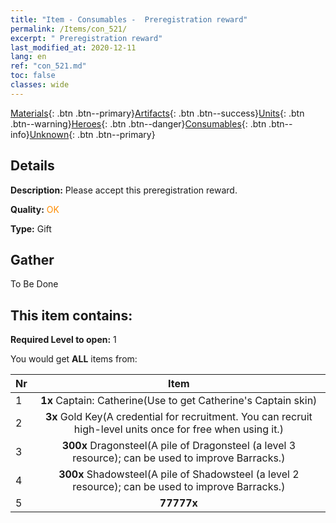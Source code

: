 ```yaml
---
title: "Item - Consumables -  Preregistration reward"
permalink: /Items/con_521/
excerpt: " Preregistration reward"
last_modified_at: 2020-12-11
lang: en
ref: "con_521.md"
toc: false
classes: wide
---
```

 [Materials](/Items/){: .btn .btn--primary}[Artifacts](/Items/Artifacts/){: .btn .btn--success}[Units](/Items/Units/){: .btn .btn--warning}[Heroes](/Items/Heroes/){: .btn .btn--danger}[Consumables](/Items/Consumables/){: .btn .btn--info}[Unknown](/Items/Unknown/){: .btn .btn--primary}

## Details
 **Description:** Please accept this preregistration reward.

 **Quality:** <span style="color: #FF8C00">OK</span>

 **Type:** Gift

## Gather

  To Be Done

## This item contains:

 **Required Level to open:** 1

 You would get **ALL** items  from:

  | Nr |      Item    |
  |:---|:------------:|
  | 1 |  **1x** Captain: Catherine(Use to get Catherine's Captain skin) | 
  | 2 |  **3x** Gold Key(A credential for recruitment. You can recruit high-level units once for free when using it.) | 
  | 3 |  **300x** Dragonsteel(A pile of Dragonsteel (a level 3 resource); can be used to improve Barracks.) | 
  | 4 |  **300x** Shadowsteel(A pile of Shadowsteel (a level 2 resource); can be used to improve Barracks.) | 
  | 5 |  **77777x** <i class="fas fa-coins"/> | 
